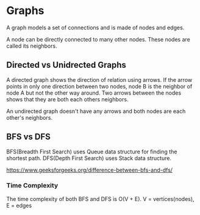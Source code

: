# Graphs

A graph models a set of connections and is made of nodes and edges.

A node can be directly connected to many other nodes. These nodes are called its neighbors.

## Directed vs Unidrected Graphs

A directed graph shows the direction of relation using arrows. If the arrow points in only one direction between two nodes, node B is the neighbor of node A but not the other way around. Two arrows between the nodes shows that they are both each others neighbors. 

An undirected graph doesn't have any arrows and both nodes are each other's neighbors.

## BFS vs DFS

BFS(Breadth First Search) uses Queue data structure for finding the shortest path. DFS(Depth First Search) uses Stack data structure.

https://www.geeksforgeeks.org/difference-between-bfs-and-dfs/

### Time Complexity

The time complexity of both BFS and DFS is O(V + E). V = vertices(nodes), E = edges